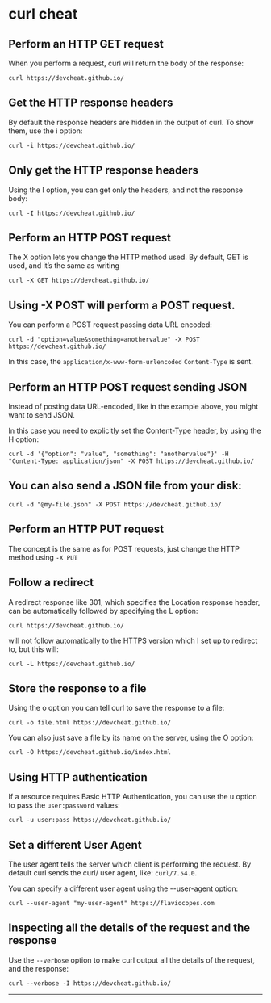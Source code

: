 **curl cheat**
===

## Perform an HTTP GET request
When you perform a request, curl will return the body of the response:
```shell
curl https://devcheat.github.io/
```
## Get the HTTP response headers
By default the response headers are hidden in the output of curl. To show them, use the i option:
```shell
curl -i https://devcheat.github.io/
```
## Only get the HTTP response headers
Using the I option, you can get only the headers, and not the response body:
```shell
curl -I https://devcheat.github.io/
```
## Perform an HTTP POST request
The X option lets you change the HTTP method used. By default, GET is used, and it’s the same as writing
```shell
curl -X GET https://devcheat.github.io/
```
## Using -X POST will perform a POST request.

You can perform a POST request passing data URL encoded:
```shell
curl -d "option=value&something=anothervalue" -X POST https://devcheat.github.io/
```
In this case, the `application/x-www-form-urlencoded` `Content-Type` is sent.

## Perform an HTTP POST request sending JSON
Instead of posting data URL-encoded, like in the example above, you might want to send JSON.

In this case you need to explicitly set the Content-Type header, by using the H option:
```shell
curl -d '{"option": "value", "something": "anothervalue"}' -H "Content-Type: application/json" -X POST https://devcheat.github.io/
```
## You can also send a JSON file from your disk:
```shell
curl -d "@my-file.json" -X POST https://devcheat.github.io/
```
## Perform an HTTP PUT request
The concept is the same as for POST requests, just change the HTTP method using `-X PUT`

## Follow a redirect
A redirect response like 301, which specifies the Location response header, can be automatically followed by specifying the L option:
```shell
curl https://devcheat.github.io/
```
will not follow automatically to the HTTPS version which I set up to redirect to, but this will:
```shell
curl -L https://devcheat.github.io/
```
## Store the response to a file
Using the o option you can tell curl to save the response to a file:
```shell
curl -o file.html https://devcheat.github.io/
```
You can also just save a file by its name on the server, using the O option:
```shell
curl -O https://devcheat.github.io/index.html
```
## Using HTTP authentication
If a resource requires Basic HTTP Authentication, you can use the u option to pass the `user:password` values:
```shell
curl -u user:pass https://devcheat.github.io/
```
## Set a different User Agent
The user agent tells the server which client is performing the request. By default curl sends the curl/<version> user agent, like: `curl/7.54.0`.

You can specify a different user agent using the --user-agent option:
```shell
curl --user-agent "my-user-agent" https://flaviocopes.com
```
## Inspecting all the details of the request and the response
Use the `--verbose` option to make curl output all the details of the request, and the response:
```shell
curl --verbose -I https://devcheat.github.io/
```

----
